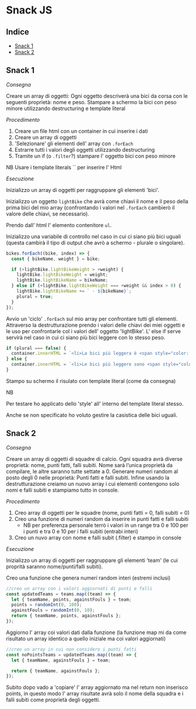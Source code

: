 # Snack JS

## Indice

- [Snack 1](#snack-1)
- [Snack 2](#snack-2)

## Snack 1

_Consegna_

Creare un array di oggetti:
Ogni oggetto descriverà una bici da corsa con le seguenti proprietà: nome e peso.
Stampare a schermo la bici con peso minore utilizzando destructuring e template literal

_Procedimento_

1. Creare un file html con un container in cui inserire i dati
2. Creare un array di oggetti
3. 'Selezionare' gli elementi dell' array con `.forEach`
4. Estrarre tutti i valori degli oggetti utilizzando destructuring
5. Tramite un if (o `.filter`?) stampare l' oggetto bici con peso minore

NB Usare i template literals `` per inserire l' Html

_Esecuzione_

Inizializzo un array di oggetti per raggruppare gli elementi 'bici'.

Inizializzo un oggetto `lightBike` che avrà come chiavi il nome e il peso della prima bici del mio array (confrontando i valori nel `.forEach` cambierò il valore delle chiavi, se necessario).

Prendo dall' html l' elemento contenitore `ul`.

Inizializzo una variabile di controllo nel caso in cui ci siano più bici uguali (questa cambirà il tipo di output che avrò a schermo - plurale o singolare).

```js
bikes.forEach((bike, index) => {
  const { bikeName, weight } = bike;

  if (+lightBike.lightBikeWeight > +weight) {
    lightBike.lightBikeWeight = weight;
    lightBike.lightBikeName = bikeName;
  } else if (+lightBike.lightBikeWeight === +weight && index > 0) {
    lightBike.lightBikeName += ` - ${bikeName}`;
    plural = true;
  }
});
```

Avvio un 'ciclo' `.forEach` sul mio array per confrontare tutti gli elementi.
Attraverso la destrutturazione prendo i valori delle chiavi dei miei oggetti e le uso per confrontarle col i valori dell' oggetto 'lightBike'.
L' else if serve servirà nel caso in cui ci siano più bici leggere con lo stesso peso.

```js
if (plural === false) {
  container.innerHTML = `<li>La bici più leggera è <span style="color: salmon;">${lightBike.lightBikeName}</span> e pesa ${lightBike.lightBikeWeight} kg.</li>`;
} else {
  container.innerHTML = `<li>Le bici più leggere sono <span style="color: purple;">${lightBike.lightBikeName}</span> e il loro peso è di ${lightBike.lightBikeWeight} kg.</li>`;
}
```

Stampo su schermo il risulato con template literal (come da consegna)

NB

Per testare ho applicato dello 'style' all' interno del template literal stesso.

Anche se non specificato ho voluto gestire la casistica delle bici uguali.

## Snack 2

_Consegna_

Creare un array di oggetti di squadre di calcio. Ogni squadra avrà diverse proprietà: nome, punti fatti, falli subiti.
Nome sarà l’unica proprietà da compilare, le altre saranno tutte settate a 0.
Generare numeri random al posto degli 0 nelle proprietà: Punti fatti e falli subiti.
Infine usando la destrutturazione creiamo un nuovo array i cui elementi contengono solo nomi e falli subiti e stampiamo tutto in console.

_Procedimento_

1. Creo array di oggetti per le squadre (nome, punti fatti = 0, falli subiti = 0)
2. Creo una funzione di numeri random da inserire in punti fatti e falli subiti
   - NB per preferenza personale terrò i valori in un range tra 0 e 100 per i punti e tra 0 e 10 per i falli subiti (entrabi interi)
3. Creo un nuvo array con nome e falli subit (.filter) e stampo in console

_Esecuzione_

Inizializzo un array di oggetti per raggruppare gli elementi 'team' (le cui proprità saranno nome/punti/falli subiti).

Creo una funzione che genera numeri random interi (estremi inclusi)

```js
//creo un array con i valori aggiornati di punti e falli
const updatedTeams = teams.map((team) => {
  let { teamName, points, againstFouls } = team;
  points = randomInt(0, 100);
  againstFouls = randomInt(0, 10);
  return { teamName, points, againstFouls };
});
```

Aggiorno l' array coi valori dati dalla funzione (la funzione map mi da come risultato un array identico a quello iniziale ma coi valori aggiornati)

```js
//creo un array in cui non considero i punti fatti
const noPointsTeams = updatedTeams.map((team) => {
  let { teamName, againstFouls } = team;

  return { teamName, againstFouls };
});
```

Subito dopo vado a 'copiare' l' array aggiornato ma nel return non inserisco points, in questo modo l' array risultate avrà solo il nome della squadra e i falli subiti come proprietà degli oggetti.
